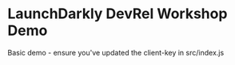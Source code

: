# LaunchDarkly DevRel Workshop Demo

Basic demo - ensure you've updated the client-key in src/index.js
